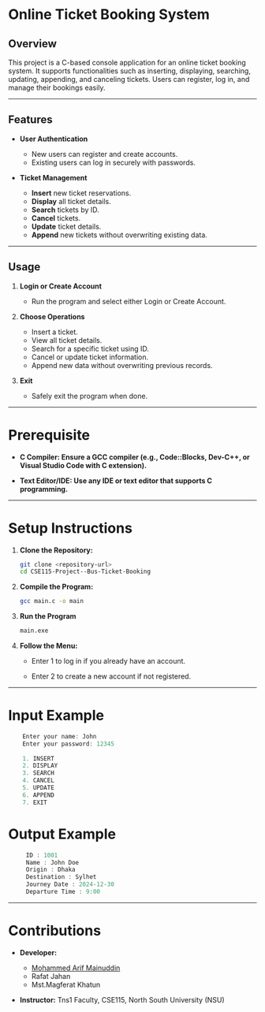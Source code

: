 # Online Ticket Booking System

## **Overview**

This project is a C-based console application for an online ticket booking system. 
It supports functionalities such as inserting, displaying, searching, updating, appending, and canceling tickets. Users can register, log in, and manage their bookings easily.

---

## **Features**

-  **User Authentication**
    - New users can register and create accounts.
    - Existing users can log in securely with passwords.
      
- **Ticket Management**
    - **Insert** new ticket reservations.
    -  **Display** all ticket details.
    -  **Search** tickets by ID.
    -  **Cancel** tickets.
    -  **Update** ticket details.
    -  **Append** new tickets without overwriting existing data.

---


## **Usage**

1. **Login or Create Account**  
   - Run the program and select either Login or Create Account.  

2. **Choose Operations**  
   - Insert a ticket.  
   - View all ticket details.  
   - Search for a specific ticket using ID.  
   - Cancel or update ticket information.  
   - Append new data without overwriting previous records.  

3. **Exit**  
   - Safely exit the program when done.  

---

# Prerequisite

   - **C Compiler: Ensure a GCC compiler (e.g., Code::Blocks, Dev-C++, or Visual Studio Code with C extension).**

   - **Text Editor/IDE: Use any IDE or text editor that supports C programming.**

---

# Setup Instructions

  
1. **Clone the Repository:**
   ```bash
   git clone <repository-url>
   cd CSE115-Project--Bus-Ticket-Booking

 2. **Compile the Program:**
    ```bash
    gcc main.c -o main

3. **Run the Program**
   ```bash
   main.exe
   
4. **Follow the Menu:**

   - Enter 1 to log in if you already have an account.

   - Enter 2 to create a new account if not registered.

---

# Input Example

  ```cpp
      Enter your name: John
      Enter your password: 12345
      
      1. INSERT
      2. DISPLAY
      3. SEARCH
      4. CANCEL
      5. UPDATE
      6. APPEND
      7. EXIT
 ```
# Output Example

```cpp
     ID : 1001
     Name : John Doe
     Origin : Dhaka
     Destination : Sylhet
     Journey Date : 2024-12-30
     Departure Time : 9:00
```
---

# Contributions

  - **Developer:**
      - [Mohammed Arif Mainuddin](https://github.com/TimeWithPotato)
      - Rafat Jahan
      - Mst.Magferat Khatun

  - **Instructor:** Tns1 Faculty, CSE115, North South University (NSU)
